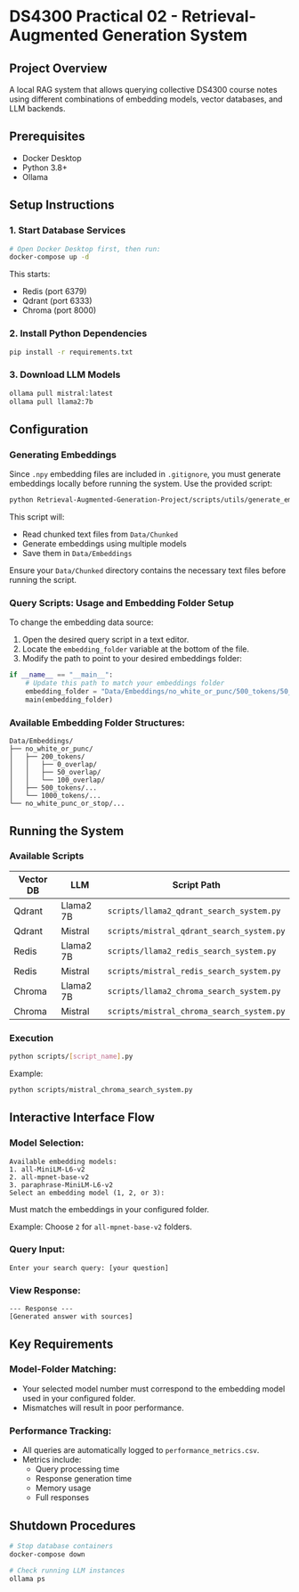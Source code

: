 # DS4300 Practical 02 - Retrieval-Augmented Generation System

## Project Overview
A local RAG system that allows querying collective DS4300 course notes using different combinations of embedding models, vector databases, and LLM backends.

## Prerequisites
- Docker Desktop
- Python 3.8+
- Ollama

## Setup Instructions

### 1. Start Database Services
```bash
# Open Docker Desktop first, then run:
docker-compose up -d
```
This starts:

- Redis (port 6379)
- Qdrant (port 6333)
- Chroma (port 8000)

### 2. Install Python Dependencies
```bash
pip install -r requirements.txt
```

### 3. Download LLM Models
```bash
ollama pull mistral:latest
ollama pull llama2:7b
```

## Configuration

### Generating Embeddings
Since `.npy` embedding files are included in `.gitignore`, you must generate embeddings locally before running the system. Use the provided script:

```bash
python Retrieval-Augmented-Generation-Project/scripts/utils/generate_embeddings.py
```

This script will:
- Read chunked text files from `Data/Chunked`
- Generate embeddings using multiple models
- Save them in `Data/Embeddings`

Ensure your `Data/Chunked` directory contains the necessary text files before running the script.

### Query Scripts: Usage and Embedding Folder Setup 
To change the embedding data source:

1. Open the desired query script in a text editor.
2. Locate the `embedding_folder` variable at the bottom of the file.
3. Modify the path to point to your desired embeddings folder:

```python
if __name__ == "__main__":
    # Update this path to match your embeddings folder
    embedding_folder = "Data/Embeddings/no_white_or_punc/500_tokens/50_overlap/all-mpnet-base-v2"
    main(embedding_folder)
```

### Available Embedding Folder Structures:
```plaintext
Data/Embeddings/
├── no_white_or_punc/
│   ├── 200_tokens/
│   │   ├── 0_overlap/
│   │   ├── 50_overlap/
│   │   └── 100_overlap/
│   ├── 500_tokens/...    
│   └── 1000_tokens/...
└── no_white_punc_or_stop/...
```

## Running the System

### Available Scripts

| Vector DB | LLM         | Script Path                                  |
|-----------|------------|---------------------------------------------|
| Qdrant    | Llama2 7B  | `scripts/llama2_qdrant_search_system.py`    |
| Qdrant    | Mistral    | `scripts/mistral_qdrant_search_system.py`   |
| Redis     | Llama2 7B  | `scripts/llama2_redis_search_system.py`     |
| Redis     | Mistral    | `scripts/mistral_redis_search_system.py`    |
| Chroma    | Llama2 7B  | `scripts/llama2_chroma_search_system.py`    |
| Chroma    | Mistral    | `scripts/mistral_chroma_search_system.py`   |

### Execution
```bash
python scripts/[script_name].py
```
Example:
```bash
python scripts/mistral_chroma_search_system.py
```

## Interactive Interface Flow

### Model Selection:
```plaintext
Available embedding models:
1. all-MiniLM-L6-v2
2. all-mpnet-base-v2
3. paraphrase-MiniLM-L6-v2
Select an embedding model (1, 2, or 3):
```
Must match the embeddings in your configured folder.

Example: Choose `2` for `all-mpnet-base-v2` folders.

### Query Input:
```plaintext
Enter your search query: [your question]
```

### View Response:
```plaintext
--- Response ---
[Generated answer with sources]
```

## Key Requirements

### Model-Folder Matching:
- Your selected model number must correspond to the embedding model used in your configured folder.
- Mismatches will result in poor performance.

### Performance Tracking:
- All queries are automatically logged to `performance_metrics.csv`.
- Metrics include:
  - Query processing time
  - Response generation time
  - Memory usage
  - Full responses

## Shutdown Procedures
```bash
# Stop database containers
docker-compose down

# Check running LLM instances
ollama ps
